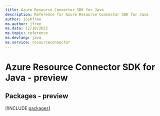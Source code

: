 ```yaml
---
title: Azure Resource Connector SDK for Java
description: Reference for Azure Resource Connector SDK for Java
author: joshfree
ms.author: jfree
ms.data: 12/10/2022
ms.topic: reference
ms.devlang: java
ms.service: resourceconnector
---
```

# Azure Resource Connector SDK for Java - preview
## Packages - preview
[!INCLUDE [packages](resource-connector-index.md)]